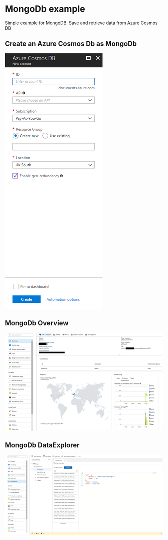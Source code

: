 # MongoDb example
Simple example for MongoDB. Save and retrieve data from Azure Cosmos DB

## Create an Azure Cosmos Db as MongoDb
![New MongoDb on Azure](https://github.com/erossini/MongoDbExample/blob/master/Screenshots/NewCosmosDB.PNG)

## MongoDb Overview
![Azure Overview](https://github.com/erossini/MongoDbExample/blob/master/Screenshots/Overview.png)

## MongoDb DataExplorer
![Azure DataExplorer](https://github.com/erossini/MongoDbExample/blob/master/Screenshots/DataExplorer.PNG)
